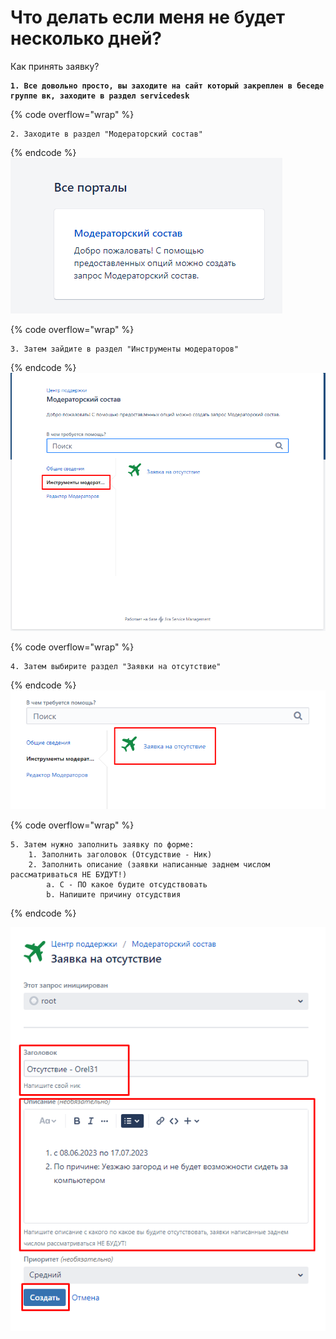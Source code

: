 # Что делать если меня не будет несколько дней?

Как принять заявку?

<pre data-overflow="wrap" data-full-width="false"><code><strong>1. Все довольно просто, вы заходите на сайт который закреплен в беседе группе вк, заходите в раздел servicedesk
</strong></code></pre>

{% code overflow="wrap" %}
```
2. Заходите в раздел "Модераторский состав"
```
{% endcode %}
![](/assets/image3.png)

{% code overflow="wrap" %}
```
3. Затем зайдите в раздел "Инструменты модераторов"
```
{% endcode %}
![](/assets/image8.png)

{% code overflow="wrap" %}
```
4. Затем выбирите раздел "Заявки на отсутствие"
```
{% endcode %}
![](/assets/image2.png)

{% code overflow="wrap" %}
```
5. Затем нужно заполнить заявку по форме:
    1. Заполнить заголовок (Отсудствие - Ник)
    2. Заполнить описание (заявки написанные заднем числом рассматриваться НЕ БУДУТ!)
        a. С - ПО какое будите отсудствовать
        b. Напишите причину отсудствия 
```
{% endcode %}

![](/assets/image7.png)
